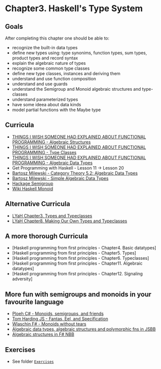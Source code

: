 # Chapter3. Haskell's Type System

## Goals
After completing this chapter one should be able to:
 - recognize the built-in data types
 - define new types using: type synonims, function types, sum types, product types and record syntax 
 - explain the algebraic nature of types
 - recognize some common type classes
 - define new type classes, instances and deriving them
 - understand and use function composition
 - understand and use guards
 - understand the Semigroup and Monoid algebraic structures and type-classes
 - understand parameterized types
 - have some ideea about data kinds
 - model partial functions with the Maybe type

## Curricula
  - [THINGS I WISH SOMEONE HAD EXPLAINED ABOUT FUNCTIONAL PROGRAMMING - Algebraic Structures](https://jrsinclair.com/articles/2019/algebraic-structures-what-i-wish-someone-had-explained-about-functional-programming/)
  - [THINGS I WISH SOMEONE HAD EXPLAINED ABOUT FUNCTIONAL PROGRAMMING - Type Classes](https://jrsinclair.com/articles/2019/type-classes-what-i-wish-someone-had-explained-about-functional-programming/)
  - [THINGS I WISH SOMEONE HAD EXPLAINED ABOUT FUNCTIONAL PROGRAMMING - Algebraic Data Types](https://jrsinclair.com/articles/2019/algebraic-data-types-what-i-wish-someone-had-explained-about-functional-programming/)
  - Get Programming with Haskell - Lesson 11 -> Lesson 20
  - [Bartosz Milewski - Category Theory 5.2: Algebraic Data Types](https://www.youtube.com/watch?v=w1WMykh7AxA&t=1214s)
  - [Bartosz Milewski - Simple Algebraic Data Types](https://bartoszmilewski.com/2015/01/13/simple-algebraic-data-types/)
  - [Hackage Semigroup](https://hackage.haskell.org/package/base-4.14.1.0/docs/Data-Semigroup.html)
  - [Wiki Haskell Monoid](https://wiki.haskell.org/Monoid)

## Alternative Curricula
  - [LYaH Chapter3. Types and Typeclasses](http://learnyouahaskell.com/types-and-typeclasses)
  - [LYaH Chapter8. Making Our Own Types and Typeclasses](http://learnyouahaskell.com/making-our-own-types-and-typeclasses)

## A more thorough Curricula
  - [Haskell programming from first principles - Chapter4. Basic datatypes]
  - [Haskell programming from first principles - Chapter5. Types]
  - [Haskell programming from first principles - Chapter6. Typeclasses]
  - [Haskell programming from first principles - Chapter11. Algebraic datatypes]
  - [Haskell programming from first principles - Chapter12. Signaling adversity]

 ## More fun with semigroups and monoids in your favourite language
  - [Ploeh C# - Monoids, semigroups, and friends](https://blog.ploeh.dk/2017/10/05/monoids-semigroups-and-friends/)
  - [Tom Harding JS - Fantas, Eel, and Specification](http://www.tomharding.me/fantasy-land/)
  - [Wlaschin F# - Monoids without tears](https://fsharpforfunandprofit.com/posts/monoids-without-tears/)
  - [Algebraic data types, algebraic structures and polymorphic fns in JSBB](https://codesandbox.io/s/youthful-nightingale-cclrs)
  - [Algebraic structures in F# NBB](https://github.com/osstotalsoft/nbb/blob/f21d42d8610442f0bc6fa265870401209c0e04c0/test/UnitTests/Application/NBB.Application.Mediator.FSharp.Tests/Sample.fs#L193)

## Exercises
  - See folder [`Exercises`](./Exercises)